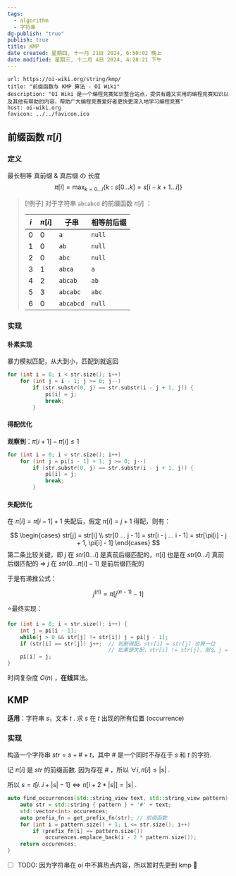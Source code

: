 ```yaml
---
tags:
  - algorithm
  - 字符串
dg-publish: "true"
publish: true
title: KMP
date created: 星期四, 十一月 21日 2024, 6:50:02 晚上
date modified: 星期三, 十二月 4日 2024, 4:28:21 下午
---
```


```cardlink
url: https://oi-wiki.org/string/kmp/
title: "前缀函数与 KMP 算法 - OI Wiki"
description: "OI Wiki 是一个编程竞赛知识整合站点，提供有趣又实用的编程竞赛知识以及其他有帮助的内容，帮助广大编程竞赛爱好者更快更深入地学习编程竞赛"
host: oi-wiki.org
favicon: ../../favicon.ico
```

## 前缀函数 $\pi[i]$

### 定义

最长相等 真前缀 & 真后缀 の 长度
$$
\pi[i] = \max_{k=0...i}\{{k: s[0 ... k] = s[i - k + 1 ... i]}\}
$$

> [!例子]
> 对于字符串 `abcabcd` 的前缀函数 $\pi[i]$ ：
> 
> | $i$ | $\pi[i]$ | 子串        | 相等前后缀  |
> | --- | -------- | --------- | ------ |
> | 0   | 0        | `a`       | `null` |
> | 1   | 0        | `ab`      | `null` |
> | 2   | 0        | `abc`     | `null` |
> | 3   | 1        | `abca`    | `a`    |
> | 4   | 2        | `abcab`   | `ab`   |
> | 5   | 3        | `abcabc`  | `abc`  |
> | 6   | 0        | `abcabcd` | `null` |

### 实现

#### 朴素实现

暴力模拟匹配，从大到小，匹配到就返回

```cpp
for (int i = 0; i < str.size(); i++)
	for (int j = i - 1; j >= 0; j--)
		if (str.substr(0, j) == str.substr(i - j + 1, j)) {
			pi[i] = j;
			break;
		}
```

#### 得配优化

**观察到**：$\pi[i + 1] - \pi[i] \le 1$

```cpp
for (int i = 0; i < str.size(); i++)
	for (int j = pi[i - 1] + 1; j >= 0; j--)
		if (str.substr(0, j) == str.substr(i - j + 1, j)) {
			pi[i] = j;
			break;
		}
```

#### 失配优化

在 $\pi[i] = \pi[i - 1] + 1$ 失配后，假定 $\pi[i] = j + 1$ 得配，则有：

$$
\begin{cases}
str[j] = str[i] \\
str[0 ... j - 1] = str[i - j ... i - 1] = str[\pi[i] - j + 1, \pi[i] - 1]
\end{cases}
$$
第二条比较关键，即 $j$ 在 $str[0 ... i]$ 是真前后缀匹配的，$\pi[i]$ 也是在 $str[0 ... i]$ 真前后缀匹配的
$\Rightarrow$ $j$ 在 $str[0 ... \pi[i] - 1]$ 是前后缀匹配的

于是有递推公式：

$$
j^{(n)} = \pi[j^{(n - 1)} - 1]
$$

:star:最终实现：

```cpp
for (int i = 0; i < str.size(); i++) {
	int j = pi[i - 1];
	while(j > 0 && str[j] != str[i]) j = pi[j - 1];
	if (str[i] == str[j]) j++;  // 判断得配，str[i] = str[j] 也算一位
                                // 如果是失配，str[i] != str[j]，那么 j = 0 不用 ++
	pi[i] = j;
}
```

时间复杂度 $O(n)$ ，**在线**算法。

## KMP

**适用**：字符串 $s$，文本 $t$ . 求 $s$ 在 $t$ 出现的所有位置 (occurrence)

### 实现

构造一个字符串 $str = s+\#+t$，其中 $\#$ 是一个同时不存在于 $s$ 和 $t$ 的字符.

记 $\pi[i]$  是 $str$ 的前缀函数. 因为存在 $\#$ ，所以 $\forall i, \pi[i] \le \left| s \right|$ .

所以 $s = t[i .. i + \left| s \right| - 1] \Leftrightarrow \pi[i + 2 * \left| s \right|] = \left| s \right|$ .

```cpp
auto find_occurrences(std::string_view text, std::string_view pattern) -> std::vector<int> {
	auto str = std::string { pattern } + '#' + text;
	std::vector<int> occurences;
	auto prefix_fn = get_prefix_fn(str); // 前缀函数
	for (int i = pattern.size() + 1; i <= str.size(); i++)
		if (prefix_fn[i] == pattern.size())
			occurences.emplace_back(i - 2 * pattern.size());
	return occurences;
}
```


- [ ] TODO: 因为字符串在 oi 中不算热点内容，所以暂时先更到 kmp 🔽 